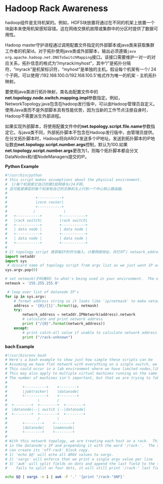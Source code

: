 # Hadoop Rack Awareness

hadoop组件是支持机架的。例如，HDFS块放置将通过在不同的机架上放置一个块副本来使用机架感知容错。这在网络交换机故障或集群中的分区时提供了数据可用性。

Hadoop master守护进程通过调用配置文件指定的外部脚本或java类来获取集群工作者的机架id。对于拓扑使用java类或外部脚本，输出必须遵循`java org.apache.hadoop.net.DNSToSwitchMapping`接口。该接口需要维护一对一的对应关系，拓扑信息的格式为“/myrack/myhost”，其中“/”是拓扑分隔符，“myrack”是机架标识符，“myhost”是单独的主机。假设每个机架有一个/ 24个子网，可以使用'/192.168.100.0/192.168.100.5'格式作为唯一的机架 - 主机拓扑映射。

要使用java类进行拓扑映射，类名由配置文件中的**net.topology.node.switch.mapping.impl**参数指定。例如，NetworkTopology.java包含在hadoop发行版中，可以由Hadoop管理员自定义。使用Java类而不是外部脚本具有性能优势，因为当新的工作节点注册自身时，Hadoop不需要派生外部进程。

如果实现外部脚本，将使用配置文件中的**net.topology.script.file.name**参数指定它。与java类不同，外部拓扑脚本不包含在Hadoop发行版中，由管理员提供。在分叉拓扑脚本时，Hadoop将向ARGV发送多个IP地址。发送到拓扑脚本的IP地址数由**net.topology.script.number.args**控制，默认为100.如果**net.topology.script.number.args**更改为1，则每个拓扑脚本都会分叉DataNodes和/或NodeManagers提交的IP。

**Python Example**

```python
#!/usr/bin/python
# this script makes assumptions about the physical environment.
#  1)每个机架是它自己的第3层网络与/24子网，
# 这可能是典型的每个机架有自己的交换机与上行到一个中心核心路由器。
#
#             +-----------+
#             |core router|
#             +-----------+
#            /             \
#   +-----------+        +-----------+
#   |rack switch|        |rack switch|
#   +-----------+        +-----------+
#   | data node |        | data node |
#   +-----------+        +-----------+
#   | data node |        | data node |
#   +-----------+        +-----------+
#
# 2) topology script 表获取IP的作为输入，计算网络地址，并打印“/ network_address / IP”
import netaddr
import sys
 # discard name of topology script from argv list as we just want IP addresses
sys.argv.pop(0)                                                 

# set netmask(子码掩码) to what's being used in your environment.  The example uses a /24
netmask = '255.255.255.0'                                        

 # loop over list of datanode IP's
for ip in sys.argv:                                             
    # format address string so it looks like 'ip/netmask' to make netaddr work
    address = '{0}/{1}'.format(ip, netmask)                      
    try:
        network_address = netaddr.IPNetwork(address).network     
        # calculate and print network address
        print ("/{0}".format(network_address))
    except:
        # print catch-all value if unable to calculate network address
        print ("/rack-unknown")
```

**bach Example**

```bash
#!/usr/bin/env bash
# Here's a bash example to show just how simple these scripts can be
# Assuming we have flat network with everything on a single switch, we can fake a rack topology.
# This could occur in a lab environment where we have limited nodes,like 2-8 physical machines on a unmanaged switch.
# This may also apply to multiple virtual machines running on the same physical hardware.
# The number of machines isn't important, but that we are trying to fake a network topology when there isn't one.
#
#       +----------+    +--------+
#       |jobtracker|    |datanode|
#       +----------+    +--------+
#              \        /
#  +--------+  +--------+  +--------+
#  |datanode|--| switch |--|datanode|
#  +--------+  +--------+  +--------+
#              /        \
#       +--------+    +--------+
#       |datanode|    |namenode|
#       +--------+    +--------+
#
# With this network topology, we are treating each host as a rack.  This is being done by taking the last octet
# in the datanode's IP and prepending it with the word '/rack-'.  The advantage for doing this is so HDFS
# can create its 'off-rack' block copy.
# 1) 'echo $@' will echo all ARGV values to xargs.
# 2) 'xargs' will enforce that we print a single argv value per line
# 3) 'awk' will split fields on dots and append the last field to the string '/rack-'. If awk
#    fails to split on four dots, it will still print '/rack-' last field value

echo $@ | xargs -n 1 | awk -F '.' '{print "/rack-"$NF}'
```

